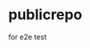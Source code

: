 # publicrepo
for e2e test














































































































































































































































































































































































































































































































































































































































































































































































































































































































































































































































































































































































































































































































































































































































































































































































































































































































































































































































































































































































































































































































































































































































































































































































































































































































































































































































































































































































































































































































































































































































































































































































































































































































































































































































































































































































































































































































































































































































































































































































































































































































































































































































